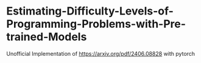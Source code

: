 # Estimating-Difficulty-Levels-of-Programming-Problems-with-Pre-trained-Models
Unofficial Implementation of https://arxiv.org/pdf/2406.08828 with pytorch
